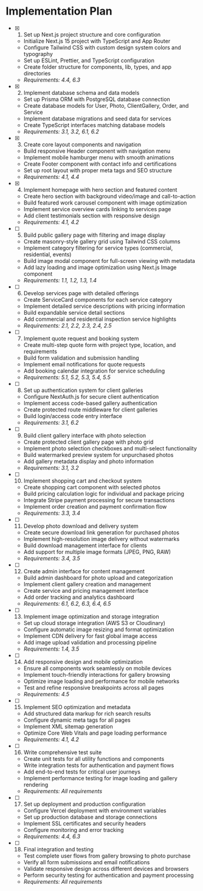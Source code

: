 # Implementation Plan

- [x] 1. Set up Next.js project structure and core configuration
  - Initialize Next.js 15 project with TypeScript and App Router
  - Configure Tailwind CSS with custom design system colors and typography
  - Set up ESLint, Prettier, and TypeScript configuration
  - Create folder structure for components, lib, types, and app directories
  - _Requirements: 4.4, 6.3_

- [x] 2. Implement database schema and data models
  - Set up Prisma ORM with PostgreSQL database connection
  - Create database models for User, Photo, ClientGallery, Order, and Service
  - Implement database migrations and seed data for services
  - Create TypeScript interfaces matching database models
  - _Requirements: 3.1, 3.2, 6.1, 6.2_

- [x] 3. Create core layout components and navigation
  - Build responsive Header component with navigation menu
  - Implement mobile hamburger menu with smooth animations
  - Create Footer component with contact info and certifications
  - Set up root layout with proper meta tags and SEO structure
  - _Requirements: 4.1, 4.4_

- [x] 4. Implement homepage with hero section and featured content
  - Create hero section with background video/image and call-to-action
  - Build featured work carousel component with image optimization
  - Implement service overview cards linking to services page
  - Add client testimonials section with responsive design
  - _Requirements: 4.1, 4.2_

- [ ] 5. Build public gallery page with filtering and image display
  - Create masonry-style gallery grid using Tailwind CSS columns
  - Implement category filtering for service types (commercial, residential, events)
  - Build image modal component for full-screen viewing with metadata
  - Add lazy loading and image optimization using Next.js Image component
  - _Requirements: 1.1, 1.2, 1.3, 1.4_

- [ ] 6. Develop services page with detailed offerings
  - Create ServiceCard components for each service category
  - Implement detailed service descriptions with pricing information
  - Build expandable service detail sections
  - Add commercial and residential inspection service highlights
  - _Requirements: 2.1, 2.2, 2.3, 2.4, 2.5_

- [ ] 7. Implement quote request and booking system
  - Create multi-step quote form with project type, location, and requirements
  - Build form validation and submission handling
  - Implement email notifications for quote requests
  - Add booking calendar integration for service scheduling
  - _Requirements: 5.1, 5.2, 5.3, 5.4, 5.5_

- [ ] 8. Set up authentication system for client galleries
  - Configure NextAuth.js for secure client authentication
  - Implement access code-based gallery authentication
  - Create protected route middleware for client galleries
  - Build login/access code entry interface
  - _Requirements: 3.1, 6.2_

- [ ] 9. Build client gallery interface with photo selection
  - Create protected client gallery page with photo grid
  - Implement photo selection checkboxes and multi-select functionality
  - Build watermarked preview system for unpurchased photos
  - Add gallery metadata display and photo information
  - _Requirements: 3.1, 3.2_

- [ ] 10. Implement shopping cart and checkout system
  - Create shopping cart component with selected photos
  - Build pricing calculation logic for individual and package pricing
  - Integrate Stripe payment processing for secure transactions
  - Implement order creation and payment confirmation flow
  - _Requirements: 3.3, 3.4_

- [ ] 11. Develop photo download and delivery system
  - Create secure download link generation for purchased photos
  - Implement high-resolution image delivery without watermarks
  - Build download management interface for clients
  - Add support for multiple image formats (JPEG, PNG, RAW)
  - _Requirements: 3.4, 3.5_

- [ ] 12. Create admin interface for content management
  - Build admin dashboard for photo upload and categorization
  - Implement client gallery creation and management
  - Create service and pricing management interface
  - Add order tracking and analytics dashboard
  - _Requirements: 6.1, 6.2, 6.3, 6.4, 6.5_

- [ ] 13. Implement image optimization and storage integration
  - Set up cloud storage integration (AWS S3 or Cloudinary)
  - Configure automatic image resizing and format optimization
  - Implement CDN delivery for fast global image access
  - Add image upload validation and processing pipeline
  - _Requirements: 1.4, 3.5_

- [ ] 14. Add responsive design and mobile optimization
  - Ensure all components work seamlessly on mobile devices
  - Implement touch-friendly interactions for gallery browsing
  - Optimize image loading and performance for mobile networks
  - Test and refine responsive breakpoints across all pages
  - _Requirements: 4.5_

- [ ] 15. Implement SEO optimization and metadata
  - Add structured data markup for rich search results
  - Configure dynamic meta tags for all pages
  - Implement XML sitemap generation
  - Optimize Core Web Vitals and page loading performance
  - _Requirements: 4.1, 4.2_

- [ ] 16. Write comprehensive test suite
  - Create unit tests for all utility functions and components
  - Write integration tests for authentication and payment flows
  - Add end-to-end tests for critical user journeys
  - Implement performance testing for image loading and gallery rendering
  - _Requirements: All requirements_

- [ ] 17. Set up deployment and production configuration
  - Configure Vercel deployment with environment variables
  - Set up production database and storage connections
  - Implement SSL certificates and security headers
  - Configure monitoring and error tracking
  - _Requirements: 4.4, 6.3_

- [ ] 18. Final integration and testing
  - Test complete user flows from gallery browsing to photo purchase
  - Verify all form submissions and email notifications
  - Validate responsive design across different devices and browsers
  - Perform security testing for authentication and payment processing
  - _Requirements: All requirements_
